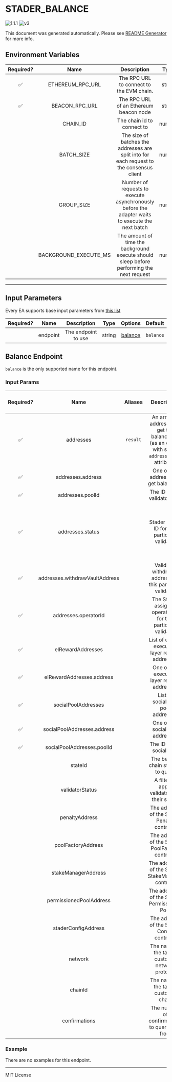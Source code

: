 # STADER_BALANCE

![1.1.1](https://img.shields.io/github/package-json/v/smartcontractkit/external-adapters-js?filename=packages/sources/stader-balance/package.json) ![v3](https://img.shields.io/badge/framework%20version-v3-blueviolet)

This document was generated automatically. Please see [README Generator](../../scripts#readme-generator) for more info.

## Environment Variables

| Required? |         Name          |                                           Description                                           |  Type  | Options | Default |
| :-------: | :-------------------: | :---------------------------------------------------------------------------------------------: | :----: | :-----: | :-----: |
|    ✅     |   ETHEREUM_RPC_URL    |                            The RPC URL to connect to the EVM chain.                             | string |         |         |
|    ✅     |    BEACON_RPC_URL     |                             The RPC URL of an Ethereum beacon node                              | string |         |         |
|           |       CHAIN_ID        |                                   The chain id to connect to                                    | number |         |   `1`   |
|           |      BATCH_SIZE       |    The size of batches the addresses are split into for each request to the consensus client    | number |         |  `15`   |
|           |      GROUP_SIZE       | Number of requests to execute asynchronously before the adapter waits to execute the next batch | number |         |  `25`   |
|           | BACKGROUND_EXECUTE_MS |    The amount of time the background execute should sleep before performing the next request    | number |         | `10000` |

---

## Input Parameters

Every EA supports base input parameters from [this list](https://github.com/smartcontractkit/ea-framework-js/blob/main/src/config/index.ts)

| Required? |   Name   |     Description     |  Type  |           Options            |  Default  |
| :-------: | :------: | :-----------------: | :----: | :--------------------------: | :-------: |
|           | endpoint | The endpoint to use | string | [balance](#balance-endpoint) | `balance` |

## Balance Endpoint

`balance` is the only supported name for this endpoint.

### Input Params

| Required? |              Name              | Aliases  |                                            Description                                            |   Type   |                                                                                                Options                                                                                                 |   Default   | Depends On | Not Valid With |
| :-------: | :----------------------------: | :------: | :-----------------------------------------------------------------------------------------------: | :------: | :----------------------------------------------------------------------------------------------------------------------------------------------------------------------------------------------------: | :---------: | :--------: | :------------: |
|    ✅     |           addresses            | `result` | An array of addresses to get the balances of (as an object with string `address` as an attribute) | object[] |                                                                                                                                                                                                        |             |            |                |
|    ✅     |       addresses.address        |          |                              One of the addresses to get balance of                               |  string  |                                                                                                                                                                                                        |             |            |                |
|    ✅     |        addresses.poolId        |          |                                   The ID of the validator pool                                    |  number  |                                                                                                                                                                                                        |             |            |                |
|    ✅     |        addresses.status        |          |                          Stader status ID for this particular validator                           |  number  | `0`, `1`, `2`, `3`, `4`, `5`, `6`, `7`, `8`, `9`, `ACTIVE`, `DEPOSITED`, `EXITED`, `FRONT_RUN`, `INITIALIZED`, `INVALID_SIGNATURE`, `IN_ACTIVATION_QUEUE`, `IN_EXIT_QUEUE`, `PRE_DEPOSIT`, `WITHDRAWN` |             |            |                |
|    ✅     | addresses.withdrawVaultAddress |          |                    Validator withdrawal address for this particular validator                     |  string  |                                                                                                                                                                                                        |             |            |                |
|    ✅     |      addresses.operatorId      |          |                   The Stader assigned operator ID for this particular validator                   |  number  |                                                                                                                                                                                                        |             |            |                |
|    ✅     |       elRewardAddresses        |          |                          List of unique execution layer reward addresses                          | object[] |                                                                                                                                                                                                        |             |            |                |
|    ✅     |   elRewardAddresses.address    |          |                            One of the execution layer reward addresses                            |  string  |                                                                                                                                                                                                        |             |            |                |
|    ✅     |      socialPoolAddresses       |          |                                List of socializing pool addresses                                 | object[] |                                                                                                                                                                                                        |             |            |                |
|    ✅     |  socialPoolAddresses.address   |          |                                 One of the social pool addresses                                  |  string  |                                                                                                                                                                                                        |             |            |                |
|    ✅     |   socialPoolAddresses.poolId   |          |                                     The ID of the social pool                                     |  number  |                                                                                                                                                                                                        |             |            |                |
|           |            stateId             |          |                                The beacon chain state ID to query                                 |  string  |                                                                                                                                                                                                        | `finalized` |            |                |
|           |        validatorStatus         |          |                           A filter to apply validators by their status                            | string[] |                                                                                                                                                                                                        |             |            |                |
|           |         penaltyAddress         |          |                            The address of the Stader Penalty contract.                            |  string  |                                                                                                                                                                                                        |             |            |                |
|           |       poolFactoryAddress       |          |                          The address of the Stader PoolFactory contract.                          |  string  |                                                                                                                                                                                                        |             |            |                |
|           |      stakeManagerAddress       |          |                         The adddress of the Stader StakeManager contract                          |  string  |                                                                                                                                                                                                        |             |            |                |
|           |    permissionedPoolAddress     |          |                           The adddress of the Stader Permissioned Pool                            |  string  |                                                                                                                                                                                                        |             |            |                |
|           |      staderConfigAddress       |          |                            The address of the Stader Config contract.                             |  string  |                                                                                                                                                                                                        |             |            |                |
|           |            network             |          |                         The name of the target custodial network protocol                         |  string  |                                                                                               `ethereum`                                                                                               | `ethereum`  |            |                |
|           |            chainId             |          |                              The name of the target custodial chain                               |  string  |                                                                                          `goerli`, `mainnet`                                                                                           |  `mainnet`  |            |                |
|           |         confirmations          |          |                          The number of confirmations to query data from                           |  number  |                                                                                                                                                                                                        |             |            |                |

### Example

There are no examples for this endpoint.

---

MIT License
